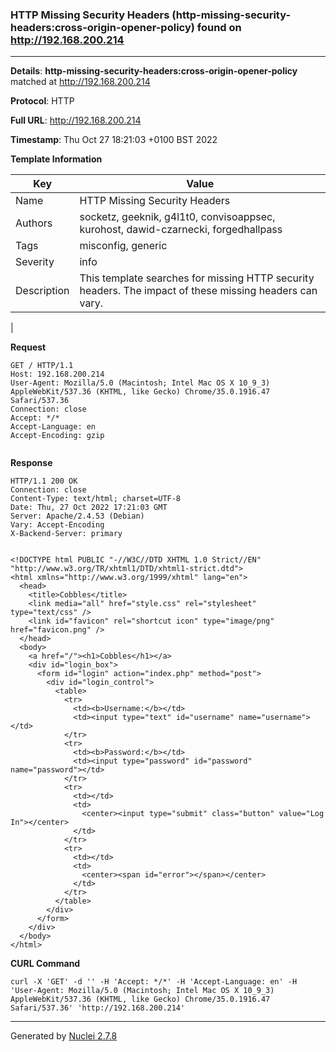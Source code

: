 ### HTTP Missing Security Headers (http-missing-security-headers:cross-origin-opener-policy) found on http://192.168.200.214
---
**Details**: **http-missing-security-headers:cross-origin-opener-policy**  matched at http://192.168.200.214

**Protocol**: HTTP

**Full URL**: http://192.168.200.214

**Timestamp**: Thu Oct 27 18:21:03 +0100 BST 2022

**Template Information**

| Key | Value |
|---|---|
| Name | HTTP Missing Security Headers |
| Authors | socketz, geeknik, g4l1t0, convisoappsec, kurohost, dawid-czarnecki, forgedhallpass |
| Tags | misconfig, generic |
| Severity | info |
| Description | This template searches for missing HTTP security headers. The impact of these missing headers can vary.
 |

**Request**
```http
GET / HTTP/1.1
Host: 192.168.200.214
User-Agent: Mozilla/5.0 (Macintosh; Intel Mac OS X 10_9_3) AppleWebKit/537.36 (KHTML, like Gecko) Chrome/35.0.1916.47 Safari/537.36
Connection: close
Accept: */*
Accept-Language: en
Accept-Encoding: gzip


```

**Response**
```http
HTTP/1.1 200 OK
Connection: close
Content-Type: text/html; charset=UTF-8
Date: Thu, 27 Oct 2022 17:21:03 GMT
Server: Apache/2.4.53 (Debian)
Vary: Accept-Encoding
X-Backend-Server: primary


<!DOCTYPE html PUBLIC "-//W3C//DTD XHTML 1.0 Strict//EN" "http://www.w3.org/TR/xhtml1/DTD/xhtml1-strict.dtd">
<html xmlns="http://www.w3.org/1999/xhtml" lang="en">
  <head>
    <title>Cobbles</title>
    <link media="all" href="style.css" rel="stylesheet" type="text/css" />
    <link id="favicon" rel="shortcut icon" type="image/png" href="favicon.png" />
  </head>
  <body>
    <a href="/"><h1>Cobbles</h1></a>
    <div id="login_box">
      <form id="login" action="index.php" method="post">
        <div id="login_control">
          <table>
            <tr>
              <td><b>Username:</b></td>
              <td><input type="text" id="username" name="username"></td>
            </tr>
            <tr>
              <td><b>Password:</b></td>
              <td><input type="password" id="password" name="password"></td>
            </tr>
            <tr>
              <td></td>
              <td>
                <center><input type="submit" class="button" value="Log In"></center>
              </td>
            </tr>
            <tr>
              <td></td>
              <td>
                <center><span id="error"></span></center>
              </td>
            </tr>
          </table>
        </div>
      </form>
    </div>
  </body>
</html>

```


**CURL Command**
```
curl -X 'GET' -d '' -H 'Accept: */*' -H 'Accept-Language: en' -H 'User-Agent: Mozilla/5.0 (Macintosh; Intel Mac OS X 10_9_3) AppleWebKit/537.36 (KHTML, like Gecko) Chrome/35.0.1916.47 Safari/537.36' 'http://192.168.200.214'
```
---
Generated by [Nuclei 2.7.8](https://github.com/projectdiscovery/nuclei)